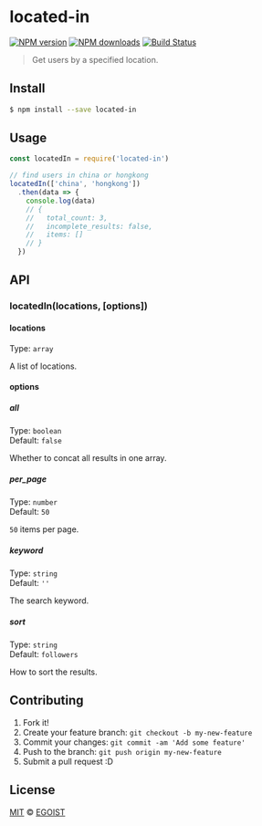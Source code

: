 # located-in

[![NPM version](https://img.shields.io/npm/v/located-in.svg?style=flat-square)](https://npmjs.com/package/located-in) [![NPM downloads](https://img.shields.io/npm/dm/located-in.svg?style=flat-square)](https://npmjs.com/package/located-in) [![Build Status](https://img.shields.io/circleci/project/egoist/located-in/master.svg?style=flat-square)](https://circleci.com/gh/egoist/located-in)

> Get users by a specified location.

## Install

```bash
$ npm install --save located-in
```

## Usage

```js
const locatedIn = require('located-in')

// find users in china or hongkong
locatedIn(['china', 'hongkong'])
  .then(data => {
    console.log(data)
    // {
    //   total_count: 3,                                                                      
    //   incomplete_results: false,                                                           
    //   items: []
    // }
  })
```

## API

### locatedIn(locations, [options])

#### locations

Type: `array`

A list of locations.

#### options

##### all

Type: `boolean`<br>
Default: `false`

Whether to concat all results in one array.

##### per_page

Type: `number`<br>
Default: `50`

`50` items per page.

##### keyword

Type: `string`<br>
Default: `''`

The search keyword.

##### sort

Type: `string`<br>
Default: `followers`

How to sort the results.

## Contributing

1. Fork it!
2. Create your feature branch: `git checkout -b my-new-feature`
3. Commit your changes: `git commit -am 'Add some feature'`
4. Push to the branch: `git push origin my-new-feature`
5. Submit a pull request :D

## License

[MIT](https://egoist.mit-license.org/) © [EGOIST](https://github.com/egoist)
